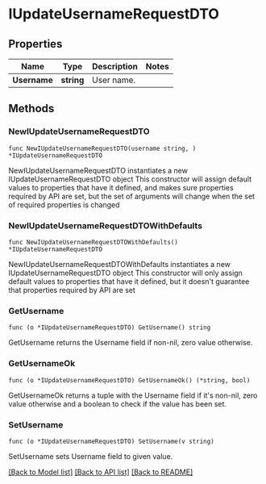 # IUpdateUsernameRequestDTO

## Properties

Name | Type | Description | Notes
------------ | ------------- | ------------- | -------------
**Username** | **string** | User name. | 

## Methods

### NewIUpdateUsernameRequestDTO

`func NewIUpdateUsernameRequestDTO(username string, ) *IUpdateUsernameRequestDTO`

NewIUpdateUsernameRequestDTO instantiates a new IUpdateUsernameRequestDTO object
This constructor will assign default values to properties that have it defined,
and makes sure properties required by API are set, but the set of arguments
will change when the set of required properties is changed

### NewIUpdateUsernameRequestDTOWithDefaults

`func NewIUpdateUsernameRequestDTOWithDefaults() *IUpdateUsernameRequestDTO`

NewIUpdateUsernameRequestDTOWithDefaults instantiates a new IUpdateUsernameRequestDTO object
This constructor will only assign default values to properties that have it defined,
but it doesn't guarantee that properties required by API are set

### GetUsername

`func (o *IUpdateUsernameRequestDTO) GetUsername() string`

GetUsername returns the Username field if non-nil, zero value otherwise.

### GetUsernameOk

`func (o *IUpdateUsernameRequestDTO) GetUsernameOk() (*string, bool)`

GetUsernameOk returns a tuple with the Username field if it's non-nil, zero value otherwise
and a boolean to check if the value has been set.

### SetUsername

`func (o *IUpdateUsernameRequestDTO) SetUsername(v string)`

SetUsername sets Username field to given value.



[[Back to Model list]](../README.md#documentation-for-models) [[Back to API list]](../README.md#documentation-for-api-endpoints) [[Back to README]](../README.md)


